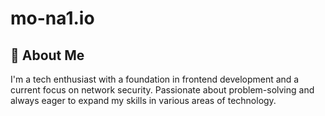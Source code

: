 # mo-na1.io
## 👋 About Me

I'm a tech enthusiast with a foundation in frontend development and a current focus on network security. Passionate about problem-solving and always eager to expand my skills in various areas of technology.
